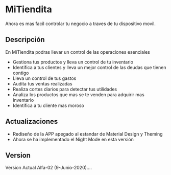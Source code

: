 # MiTiendita
Ahora es mas facil controlar tu negocio a traves de tu dispositivo movil.

## Descripción
En MiTiendita podras llevar un control de las operaciones esenciales
- Gestiona tus productos y lleva un control de tu inventario
- Identifica a tus clientes y lleva un mejor control de las deudas que tienen contigo
- Lleva un control de tus gastos
- Audita tus ventas realizadas
- Realiza cortes diarios para detectar tus utilidades
- Analiza los productos que mas se te venden para adquirir mas inventario
- Identifica a tu cliente mas moroso

## Actualizaciones
- Rediseño de la APP apegado al estandar de Material Design y Theming
- Ahora se ha implementado el Night Mode en esta versión

## Version
Version Actual Alfa-02 (9-Junio-2020)....
